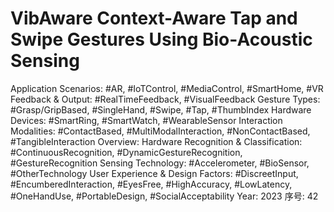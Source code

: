 # VibAware Context-Aware Tap and Swipe Gestures Using Bio-Acoustic Sensing

Application Scenarios: #AR, #IoTControl, #MediaControl, #SmartHome, #VR
Feedback & Output: #RealTimeFeedback, #VisualFeedback
Gesture Types: #Grasp/GripBased, #SingleHand, #Swipe, #Tap, #ThumbIndex
Hardware Devices: #SmartRing, #SmartWatch, #WearableSensor
Interaction Modalities: #ContactBased, #MultiModalInteraction, #NonContactBased, #TangibleInteraction
Overview: Hardware
Recognition & Classification: #ContinuousRecognition, #DynamicGestureRecognition, #GestureRecognition
Sensing Technology: #Accelerometer, #BioSensor, #OtherTechnology
User Experience & Design Factors: #DiscreetInput, #EncumberedInteraction, #EyesFree, #HighAccuracy, #LowLatency, #OneHandUse, #PortableDesign, #SocialAcceptability
Year: 2023
序号: 42